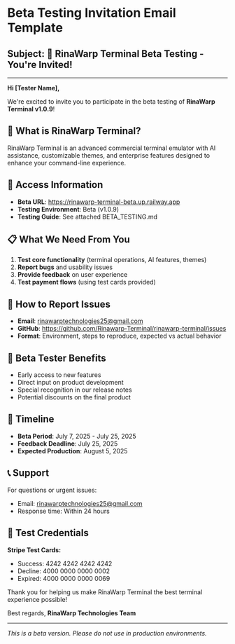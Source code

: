 # Beta Testing Invitation Email Template

## Subject: 🚀 RinaWarp Terminal Beta Testing - You're Invited!

---

**Hi [Tester Name],**

We're excited to invite you to participate in the beta testing of **RinaWarp Terminal v1.0.9**!

## 🎯 What is RinaWarp Terminal?
RinaWarp Terminal is an advanced commercial terminal emulator with AI assistance, customizable themes, and enterprise features designed to enhance your command-line experience.

## 🔗 Access Information
- **Beta URL**: https://rinawarp-terminal-beta.up.railway.app
- **Testing Environment**: Beta (v1.0.9)
- **Testing Guide**: See attached BETA_TESTING.md

## 📋 What We Need From You
1. **Test core functionality** (terminal operations, AI features, themes)
2. **Report bugs** and usability issues
3. **Provide feedback** on user experience
4. **Test payment flows** (using test cards provided)

## 🐛 How to Report Issues
- **Email**: rinawarptechnologies25@gmail.com
- **GitHub**: https://github.com/Rinawarp-Terminal/rinawarp-terminal/issues
- **Format**: Environment, steps to reproduce, expected vs actual behavior

## 🎁 Beta Tester Benefits
- Early access to new features
- Direct input on product development
- Special recognition in our release notes
- Potential discounts on the final product

## 📅 Timeline
- **Beta Period**: July 7, 2025 - July 25, 2025
- **Feedback Deadline**: July 25, 2025
- **Expected Production**: August 5, 2025

## 📞 Support
For questions or urgent issues:
- Email: rinawarptechnologies25@gmail.com
- Response time: Within 24 hours

## 🔧 Test Credentials
**Stripe Test Cards:**
- Success: 4242 4242 4242 4242
- Decline: 4000 0000 0000 0002
- Expired: 4000 0000 0000 0069

Thank you for helping us make RinaWarp Terminal the best terminal experience possible!

Best regards,
**RinaWarp Technologies Team**

---

*This is a beta version. Please do not use in production environments.*
